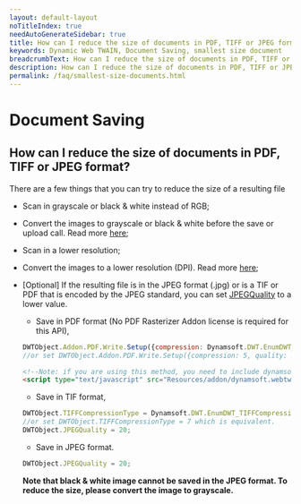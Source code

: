 ```yaml
---
layout: default-layout
noTitleIndex: true
needAutoGenerateSidebar: true
title: How can I reduce the size of documents in PDF, TIFF or JPEG format?
keywords: Dynamic Web TWAIN, Document Saving, smallest size document
breadcrumbText: How can I reduce the size of documents in PDF, TIFF or JPEG format?
description: How can I reduce the size of documents in PDF, TIFF or JPEG format?
permalink: /faq/smallest-size-documents.html
---
```


# Document Saving

## How can I reduce the size of documents in PDF, TIFF or JPEG format?

There are a few things that you can try to reduce the size of a resulting file

- Scan in grayscale or black & white instead of RGB;

- Convert the images to grayscale or black & white before the save or upload call. Read more <a href="{{site.indepth}}features/edit.html#working-with-pixels-and-bit-depth" target="_blank">here</a>;

- Scan in a lower resolution;

- Convert the images to a lower resolution (DPI). Read more <a href="{{site.indepth}}features/edit.html#working-with-pixels-and-bit-depth" target="_blank">here</a>;

- [Optional] If the resulting file is in the JPEG format (.jpg) or is a TIF or PDF that is encoded by the JPEG standard, you can set <a href="{{site.info}}api/WebTwain_IO.html#jpegquality" target="_blank">JPEGQuality</a> to a lower value.

    - Save in PDF format (No PDF Rasterizer Addon license is required for this API),

    ```javascript
    DWTObject.Addon.PDF.Write.Setup({compression: Dynamsoft.DWT.EnumDWT_PDFCompressionType.PDF_JPEG, quality: 20});
    //or set DWTObject.Addon.PDF.Write.Setup({compression: 5, quality: 20}); which is equivalent.
    ```

    ```html
    <!--Note: if you are using this method, you need to include dynamsoft.webtwain.addon.pdf.js file into the program. For example:-->
    <script type="text/javascript" src="Resources/addon/dynamsoft.webtwain.addon.pdf.js"> </script>
    ```

    - Save in TIF format,

    ```javascript
    DWTObject.TIFFCompressionType = Dynamsoft.DWT.EnumDWT_TIFFCompressionType.TIFF_JPEG;
    //or set DWTObject.TIFFCompressionType = 7 which is equivalent.
    DWTObject.JPEGQuality = 20;
    ```

    - Save in JPEG format.

    ```javascript
    DWTObject.JPEGQuality = 20;
    ```
        
  **Note that black & white image cannot be saved in the JPEG format. To reduce the size, please convert the image to grayscale.**
